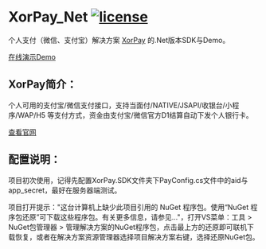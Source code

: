 # XorPay_Net [![license](https://img.shields.io/github/license/HeavenJoe/xorpay_net.svg)](http://www.apache.org/licenses/LICENSE-2.0)
个人支付（微信、支付宝）解决方案 [XorPay](https://xorpay.com/?r=quickpay) 的.Net版本SDK与Demo。

[在线演示Demo](https://xorpay.jinliniuan.com/)

XorPay简介：
----------------
个人可用的支付宝/微信支付接口，支持当面付/NATIVE/JSAPI/收银台/小程序/WAP/H5 等支付方式，资金由支付宝/微信官方D1结算自动下发个人银行卡。

[查看官网](https://xorpay.com/?r=quickpay)

配置说明：
----------------
项目初次使用，记得先配置XorPay.SDK文件夹下PayConfig.cs文件中的aid与app_secret，最好在服务器端测试。

项目打开提示："这台计算机上缺少此项目引用的 NuGet 程序包。使用“NuGet 程序包还原”可下载这些程序包。有关更多信息，请参见..."，打开VS菜单：工具 > NuGet包管理器 > 管理解决方案的NuGet程序包，点击最上方的还原即可联机下载恢复，或者在解决方案资源管理器选择项目解决方案右键，选择还原NuGet包。
